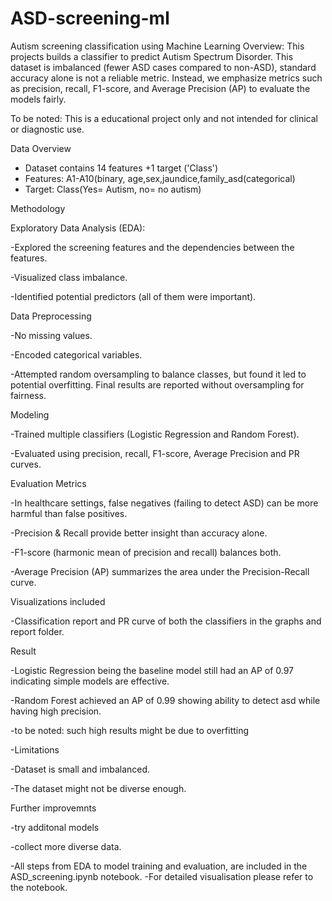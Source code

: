# ASD-screening-ml
Autism screening classification using Machine Learning
Overview:
This projects builds a classifier to predict Autism Spectrum Disorder. This dataset is imbalanced (fewer ASD cases compared to non-ASD), standard accuracy alone is not a reliable metric. Instead, we emphasize metrics such as precision, recall, F1-score, and Average Precision (AP) to evaluate the models fairly.

To be noted: This is a educational project only and not intended for clinical or diagnostic use.

Data Overview
- Dataset contains 14 features +1 target ('Class')
- Features: A1-A10(binary, age,sex,jaundice,family_asd(categorical)
- Target: Class(Yes= Autism, no= no autism)

Methodology

Exploratory Data Analysis (EDA):

 -Explored the screening features and the dependencies between the features.
 
 -Visualized class imbalance.
 
 -Identified potential predictors (all of them were important).

Data Preprocessing

 -No missing values.
 
 -Encoded categorical variables.
 
 -Attempted random oversampling to balance classes, but found it led to potential overfitting. Final results are reported without oversampling for fairness.

Modeling

 -Trained multiple classifiers (Logistic Regression and Random Forest).
 
 -Evaluated using precision, recall, F1-score, Average Precision and PR curves.

Evaluation Metrics

 -In healthcare settings, false negatives (failing to detect ASD) can be more harmful than false positives.
 
 -Precision & Recall provide better insight than accuracy alone.
 
 -F1-score (harmonic mean of precision and recall) balances both.
 
 -Average Precision (AP) summarizes the area under the Precision-Recall curve.

Visualizations included

 -Classification report and PR curve of both the classifiers in the graphs and report folder.

Result

 -Logistic Regression being the baseline model still had an AP of 0.97 indicating simple models are effective.
 
 -Random Forest achieved an AP of 0.99 showing ability to detect asd while having high precision.
 
 -to be noted: such high results might be due to overfitting

-Limitations

 -Dataset is small and imbalanced.
 
 -The dataset might not be diverse enough.

Further improvemnts

 -try additonal models
 
 -collect more diverse data.

-All steps from EDA to model training and evaluation, are included in the ASD_screening.ipynb notebook.
-For detailed visualisation please refer to the notebook.
